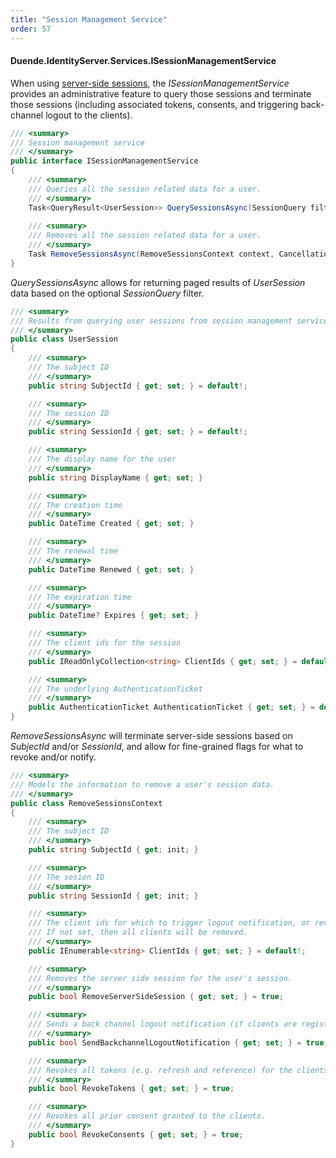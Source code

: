 ```yaml
---
title: "Session Management Service"
order: 57
---
```


#### Duende.IdentityServer.Services.ISessionManagementService

When using [server-side sessions](../ui/server_side_sessions), the *ISessionManagementService* provides an administrative feature to query those sessions and terminate those sessions (including associated tokens, consents, and triggering back-channel logout to the clients).

```cs
/// <summary>
/// Session management service
/// </summary>
public interface ISessionManagementService
{
    /// <summary>
    /// Queries all the session related data for a user.
    /// </summary>
    Task<QueryResult<UserSession>> QuerySessionsAsync(SessionQuery filter = null, CancellationToken cancellationToken = default);
    
    /// <summary>
    /// Removes all the session related data for a user.
    /// </summary>
    Task RemoveSessionsAsync(RemoveSessionsContext context, CancellationToken cancellationToken = default);
}
```

*QuerySessionsAsync* allows for returning paged results of *UserSession* data based on the optional *SessionQuery* filter.

```cs
/// <summary>
/// Results from querying user sessions from session management service.
/// </summary>
public class UserSession
{
    /// <summary>
    /// The subject ID
    /// </summary>
    public string SubjectId { get; set; } = default!;

    /// <summary>
    /// The session ID
    /// </summary>
    public string SessionId { get; set; } = default!;

    /// <summary>
    /// The display name for the user
    /// </summary>
    public string DisplayName { get; set; }

    /// <summary>
    /// The creation time
    /// </summary>
    public DateTime Created { get; set; }

    /// <summary>
    /// The renewal time
    /// </summary>
    public DateTime Renewed { get; set; }

    /// <summary>
    /// The expiration time
    /// </summary>
    public DateTime? Expires { get; set; }

    /// <summary>
    /// The client ids for the session
    /// </summary>
    public IReadOnlyCollection<string> ClientIds { get; set; } = default!;

    /// <summary>
    /// The underlying AuthenticationTicket
    /// </summary>
    public AuthenticationTicket AuthenticationTicket { get; set; } = default!;
}
```

*RemoveSessionsAsync* will terminate server-side sessions based on *SubjectId* and/or *SessionId*, and allow for fine-grained flags for what to revoke and/or notify.

```cs
/// <summary>
/// Models the information to remove a user's session data.
/// </summary>
public class RemoveSessionsContext
{
    /// <summary>
    /// The subject ID
    /// </summary>
    public string SubjectId { get; init; }

    /// <summary>
    /// The sesion ID
    /// </summary>
    public string SessionId { get; init; }

    /// <summary>
    /// The client ids for which to trigger logout notification, or revoke tokens or consent.
    /// If not set, then all clients will be removed.
    /// </summary>
    public IEnumerable<string> ClientIds { get; set; } = default!;

    /// <summary>
    /// Removes the server side session for the user's session.
    /// </summary>
    public bool RemoveServerSideSession { get; set; } = true;

    /// <summary>
    /// Sends a back channel logout notification (if clients are registered for one).
    /// </summary>
    public bool SendBackchannelLogoutNotification { get; set; } = true;

    /// <summary>
    /// Revokes all tokens (e.g. refresh and reference) for the clients.
    /// </summary>
    public bool RevokeTokens { get; set; } = true;

    /// <summary>
    /// Revokes all prior consent granted to the clients.
    /// </summary>
    public bool RevokeConsents { get; set; } = true;
}
```
